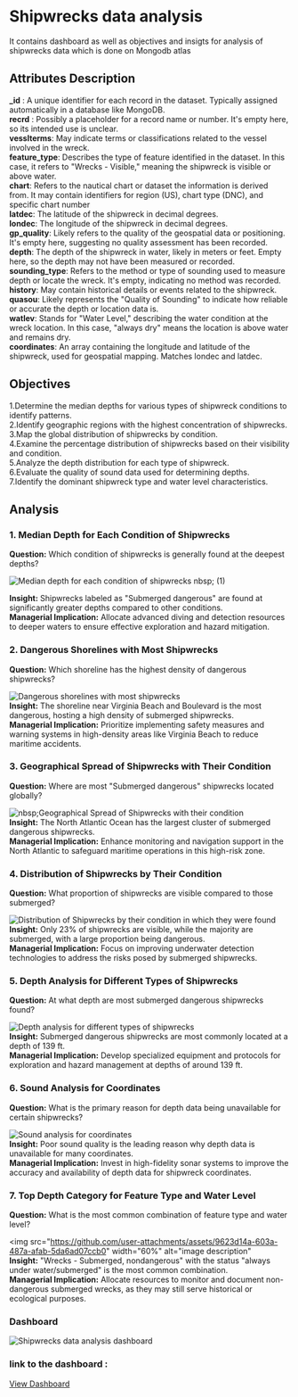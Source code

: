 # Shipwrecks data analysis
It contains dashboard  as well as objectives and insigts for analysis of shipwrecks data which is done on Mongodb atlas <br/> 

## Attributes Description
**_id** : A unique identifier for each record in the dataset. Typically assigned automatically in a database like MongoDB.<br/>
**recrd** : Possibly a placeholder for a record name or number. It's empty here, so its intended use is unclear.<br/>
**vesslterms**: May indicate terms or classifications related to the vessel involved in the wreck.<br/> 
**feature_type**: Describes the type of feature identified in the dataset. In this case, it refers to "Wrecks - Visible," meaning the shipwreck is visible or above water.<br/>
**chart**: Refers to the nautical chart or dataset the information is derived from. It may contain identifiers for region (US), chart type (DNC), and specific chart number<br/> 
**latdec**: The latitude of the shipwreck in decimal degrees.<br/>
**londec**: The longitude of the shipwreck in decimal degrees.<br/>
**gp_quality**: Likely refers to the quality of the geospatial data or positioning. It's empty here, suggesting no quality assessment has been recorded.<br/>
**depth**: The depth of the shipwreck in water, likely in meters or feet. Empty here, so the depth may not have been measured or recorded.<br/>
**sounding_type**: Refers to the method or type of sounding used to measure depth or locate the wreck. It's empty, indicating no method was recorded.<br/>
**history**: May contain historical details or events related to the shipwreck.<br/> 
**quasou**: Likely represents the "Quality of Sounding" to indicate how reliable or accurate the depth or location data is.<br/>
**watlev**: Stands for "Water Level," describing the water condition at the wreck location. In this case, "always dry" means the location is above water and remains dry.<br/>
**coordinates**: An array containing the longitude and latitude of the shipwreck, used for geospatial mapping. Matches londec and latdec.<br/>

## Objectives<br/>  
1.Determine the median depths for various types of shipwreck conditions to identify patterns.<br/>
2.Identify geographic regions with the highest concentration of shipwrecks.<br/>
3.Map the global distribution of shipwrecks by condition.<br/>
4.Examine the percentage distribution of shipwrecks based on their visibility and condition.<br/>
5.Analyze the depth distribution for each type of shipwreck.<br/>
6.Evaluate the quality of sound data used for determining depths.<br/>
7.Identify the dominant shipwreck type and water level characteristics.<br/>


## Analysis <br/>

### 1. Median Depth for Each Condition of Shipwrecks<br/>

**Question:** Which condition of shipwrecks is generally found at the deepest depths?<br/>

![Median depth for each condition of shipwrecks nbsp; (1)](https://github.com/user-attachments/assets/ea570f3a-9fcd-4230-a07d-fd3ce600064d) <br/>

**Insight:** Shipwrecks labeled as "Submerged dangerous" are found at significantly greater depths compared to other conditions.<br/> 
**Managerial Implication:** Allocate advanced diving and detection resources to deeper waters to ensure effective exploration and hazard mitigation.<br/>

### 2. Dangerous Shorelines with Most Shipwrecks<br/>

**Question:** Which shoreline has the highest density of dangerous shipwrecks?<br/>

![Dangerous shorelines with most shipwrecks](https://github.com/user-attachments/assets/083797f3-0002-4871-9295-ab6e6c2ac69d) <br/>
**Insight:** The shoreline near Virginia Beach and Boulevard is the most dangerous, hosting a high density of submerged shipwrecks.<br/>
**Managerial Implication:** Prioritize implementing safety measures and warning systems in high-density areas like Virginia Beach to reduce maritime accidents.<br/>

### 3. Geographical Spread of Shipwrecks with Their Condition<br/>

**Question:** Where are most "Submerged dangerous" shipwrecks located globally?<br/>

![nbsp;Geographical Spread of Shipwrecks with their condition](https://github.com/user-attachments/assets/0f80abdd-de4c-4eeb-b802-7bc425a9f818) <br/>
**Insight:** The North Atlantic Ocean has the largest cluster of submerged dangerous shipwrecks.<br/>
**Managerial Implication:** Enhance monitoring and navigation support in the North Atlantic to safeguard maritime operations in this high-risk zone.<br/>

### 4. Distribution of Shipwrecks by Their Condition<br/>

**Question:** What proportion of shipwrecks are visible compared to those submerged?<br/>

![Distribution of Shipwrecks by their condition in which they were found](https://github.com/user-attachments/assets/271f7808-f2de-44cf-af32-316b002a6735) <br/>
**Insight:** Only 23% of shipwrecks are visible, while the majority are submerged, with a large proportion being dangerous.<br/>
**Managerial Implication:** Focus on improving underwater detection technologies to address the risks posed by submerged shipwrecks.<br/>

### 5. Depth Analysis for Different Types of Shipwrecks<br/>
**Question:** At what depth are most submerged dangerous shipwrecks found?<br/>

![Depth analysis for different types of shipwrecks](https://github.com/user-attachments/assets/c9731f20-ad63-4894-a114-6cb1eaacd552) <br/>
**Insight:** Submerged dangerous shipwrecks are most commonly located at a depth of 139 ft.<br/>
**Managerial Implication:** Develop specialized equipment and protocols for exploration and hazard management at depths of around 139 ft.<br/>

### 6. Sound Analysis for Coordinates<br/>
**Question:** What is the primary reason for depth data being unavailable for certain shipwrecks?<br/> 

![Sound analysis for coordinates](https://github.com/user-attachments/assets/e5e49261-42b4-4b52-9f9d-af4450105602) <br/>
**Insight:** Poor sound quality is the leading reason why depth data is unavailable for many coordinates.<br/>
**Managerial Implication:** Invest in high-fidelity sonar systems to improve the accuracy and availability of depth data for shipwreck coordinates.<br/>

### 7. Top Depth Category for Feature Type and Water Level<br/>
**Question:** What is the most common combination of feature type and water level?<br/>

<img src="https://github.com/user-attachments/assets/9623d14a-603a-487a-afab-5da6ad07ccb0" width="60%" alt="image description"<br/>
**Insight:** "Wrecks - Submerged, nondangerous" with the status "always under water/submerged" is the most common combination.<br/>
**Managerial Implication:** Allocate resources to monitor and document non-dangerous submerged wrecks, as they may still serve historical or ecological purposes.<br/>


### Dashboard

![Shipwrecks data analysis dashboard](https://github.com/user-attachments/assets/c4a08f84-0610-4327-a26f-4574cfa6c307) <br/>

### link to the dashboard : 
[View Dashboard](https://charts.mongodb.com/charts-project-0-vzguajj/dashboards/66ea86e8-ed00-4156-a01f-a1beac0f1948)


